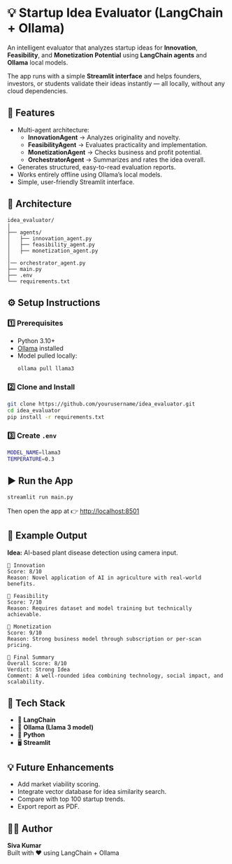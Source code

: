 # 💡 Startup Idea Evaluator (LangChain + Ollama)

An intelligent evaluator that analyzes startup ideas for **Innovation**, **Feasibility**, and **Monetization Potential** using **LangChain agents** and **Ollama** local models.

The app runs with a simple **Streamlit interface** and helps founders, investors, or students validate their ideas instantly — all locally, without any cloud dependencies.

## 🚀 Features

- Multi-agent architecture:
  - **InnovationAgent** → Analyzes originality and novelty.
  - **FeasibilityAgent** → Evaluates practicality and implementation.
  - **MonetizationAgent** → Checks business and profit potential.
  - **OrchestratorAgent** → Summarizes and rates the idea overall.
- Generates structured, easy-to-read evaluation reports.
- Works entirely offline using Ollama’s local models.
- Simple, user-friendly Streamlit interface.

## 🧩 Architecture

```
idea_evaluator/
│
├── agents/
│   ├── innovation_agent.py
│   ├── feasibility_agent.py
│   ├── monetization_agent.py
│
│── orchestrator_agent.py
├── main.py
├── .env
└── requirements.txt
```

## ⚙️ Setup Instructions

### 1️⃣ Prerequisites
- Python 3.10+
- [Ollama](https://ollama.ai) installed
- Model pulled locally:
  ```bash
  ollama pull llama3
  ```

### 2️⃣ Clone and Install
```bash
git clone https://github.com/yourusername/idea_evaluator.git
cd idea_evaluator
pip install -r requirements.txt
```

### 3️⃣ Create `.env`
```bash
MODEL_NAME=llama3
TEMPERATURE=0.3
```

## ▶️ Run the App

```bash
streamlit run main.py
```

Then open the app at 👉 [http://localhost:8501](http://localhost:8501)

## 🧠 Example Output

**Idea:** AI-based plant disease detection using camera input.

```
📘 Innovation
Score: 8/10
Reason: Novel application of AI in agriculture with real-world benefits.

📘 Feasibility
Score: 7/10
Reason: Requires dataset and model training but technically achievable.

📘 Monetization
Score: 9/10
Reason: Strong business model through subscription or per-scan pricing.

📘 Final Summary
Overall Score: 8/10
Verdict: Strong Idea
Comment: A well-rounded idea combining technology, social impact, and scalability.
```

## 🧰 Tech Stack

- 🧩 **LangChain**
- 🦙 **Ollama (Llama 3 model)**
- 🧠 **Python**
- 🖥️ **Streamlit**

## 💡 Future Enhancements

- Add market viability scoring.
- Integrate vector database for idea similarity search.
- Compare with top 100 startup trends.
- Export report as PDF.

## 👨‍💻 Author

**Siva Kumar**  
Built with ❤️ using LangChain + Ollama
